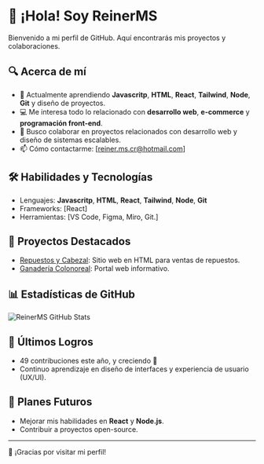 # 👋 ¡Hola! Soy ReinerMS

Bienvenido a mi perfil de GitHub. Aquí encontrarás mis proyectos y colaboraciones.

## 🔍 Acerca de mí

- 🌱 Actualmente aprendiendo **Javascritp**, **HTML**, **React**, **Tailwind**, **Node**, **Git** y diseño de proyectos.
- 💻 Me interesa todo lo relacionado con **desarrollo web**, **e-commerce** y **programación front-end**.
- 🚀 Busco colaborar en proyectos relacionados con desarrollo web y diseño de sistemas escalables.
- 📫 Cómo contactarme: [reiner.ms.cr@hotmail.com]

## 🛠️ Habilidades y Tecnologías

- Lenguajes: **Javascritp**, **HTML**, **React**, **Tailwind**, **Node**, **Git**
- Frameworks: [React]
- Herramientas: [VS Code, Figma, Miro, Git.]

## 🌟 Proyectos Destacados

- [Repuestos y Cabezal](https://github.com/ReinerMS/repuestos_y_cabezales): Sitio web en HTML para ventas de repuestos.
- [Ganadería Colonoreal](https://reinerms.github.io/ganaderiacolonoreal/): Portal web informativo.

## 📊 Estadísticas de GitHub

![ReinerMS GitHub Stats](https://github-readme-stats.vercel.app/api?username=ReinerMS&show_icons=true&theme=dark)

## 🚀 Últimos Logros

- 49 contribuciones este año, y creciendo 🚀
- Continuo aprendizaje en diseño de interfaces y experiencia de usuario (UX/UI).

## 🎯 Planes Futuros

- Mejorar mis habilidades en **React** y **Node.js**.
- Contribuir a proyectos open-source.

---
🎉 ¡Gracias por visitar mi perfil!
